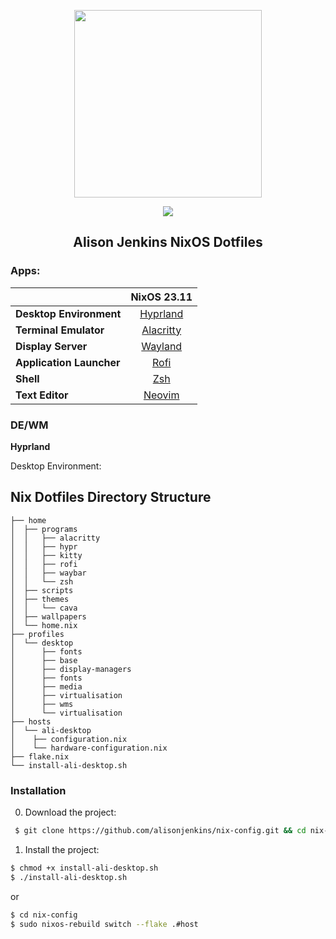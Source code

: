 <p align="center"><img src="https://i.imgur.com/X5zKxvp.png" width=300px></p>

<p align="center">
<a href="https://nixos.org/"><img src="https://img.shields.io/badge/NixOS-Unstable-informational.svg?style=flat&logo=nixos&logoColor=CAD3F5&colorA=24273A&colorB=8AADF4"></a>

<h2 align="center">Alison Jenkins NixOS Dotfiles</h2>

### Apps:

|                          |             NixOS 23.11                               |
|--------------------------|:-----------------------------------------------------:|
| **Desktop Environment**  |   [Hyprland](https://hyprland.org)                    |
| **Terminal Emulator**    |   [Alacritty](https://github.com/alacritty/alacritty) |
| **Display Server**       |   [Wayland](https://wayland.freedesktop.org)          |
| **Application Launcher** |   [Rofi](https://github.com/davatorium/rofi)          |
| **Shell**                |   [Zsh](https://zsh.sourceforge.io)                   |
| **Text Editor**          |   [Neovim](https://neovim.io)                         |


### DE/WM

**Hyprland**

Desktop Environment:

## Nix Dotfiles Directory Structure
```
├── home
│  ├── programs
│  │   ├── alacritty
│  │   ├── hypr
│  │   ├── kitty
│  │   ├── rofi
│  │   ├── waybar
│  │   └── zsh
│  ├── scripts
│  ├── themes
│  │   └── cava
│  ├── wallpapers
│  └── home.nix
├── profiles
│  └── desktop
│      ├── fonts
│      ├── base
│      ├── display-managers
│      ├── fonts
│      ├── media
│      ├── virtualisation
│      ├── wms
│      └── virtualisation
├── hosts
│  └── ali-desktop
│    ├── configuration.nix
│    └── hardware-configuration.nix
├── flake.nix
└── install-ali-desktop.sh
```

### Installation

0. Download the project:
```bash
 $ git clone https://github.com/alisonjenkins/nix-config.git && cd nix-config
```

1. Install the project:

```bash
$ chmod +x install-ali-desktop.sh
$ ./install-ali-desktop.sh
```
or

```bash
$ cd nix-config
$ sudo nixos-rebuild switch --flake .#host
```
